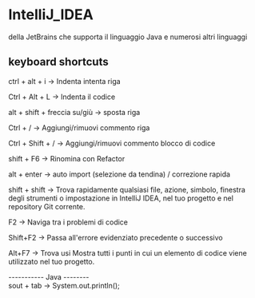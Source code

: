 # IntelliJ_IDEA
della JetBrains che supporta il linguaggio Java e numerosi altri linguaggi

## keyboard shortcuts

ctrl + alt + i  -> Indenta intenta riga

Ctrl + Alt + L  -> Indenta il codice

alt + shift + freccia su/giù  -> sposta riga

Ctrl + /        -> Aggiungi/rimuovi commento riga

Ctrl + Shift + /  -> Aggiungi/rimuovi commento blocco di codice

shift + F6      -> Rinomina con Refactor


alt + enter     -> auto import (selezione da tendina) / correzione rapida

shift + shift   -> Trova rapidamente qualsiasi file, azione, simbolo, finestra degli strumenti o impostazione in IntelliJ IDEA, nel tuo progetto e nel repository Git corrente.

F2              -> Naviga tra i problemi di codice

Shift+F2        -> Passa all'errore evidenziato precedente o successivo


Alt+F7          -> Trova usi
                    Mostra tutti i punti in cui un elemento di codice viene utilizzato nel tuo progetto.

----------- Java --------  
sout + tab      -> System.out.println();